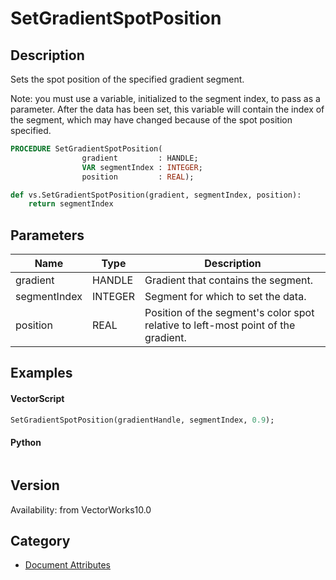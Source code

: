 # SetGradientSpotPosition

## Description
Sets the spot position of the specified gradient segment.

Note: you must use a variable, initialized to the segment index, to pass as a parameter. After the data has been set, this variable will contain the index of the segment, which may have changed because of the spot position specified.

```pascal
PROCEDURE SetGradientSpotPosition(
				gradient         : HANDLE;
				VAR segmentIndex : INTEGER;
				position         : REAL);
```

```python
def vs.SetGradientSpotPosition(gradient, segmentIndex, position):
    return segmentIndex
```

## Parameters
|Name|Type|Description|
|---|---|---|
|gradient|HANDLE|Gradient that contains the segment.|
|segmentIndex|INTEGER|Segment for which to set the data.|(segment indexes begin with 1)|
|position|REAL|Position of the segment's color spot relative to left-most point of the gradient.|(position >= 0.0 and position <= 1.0)|

## Examples
#### VectorScript ####
```pascal
SetGradientSpotPosition(gradientHandle, segmentIndex, 0.9);
```
#### Python ####
```python

```

## Version
Availability: from VectorWorks10.0

## Category
* [Document Attributes](../Categories/Document%20Attributes.md)
